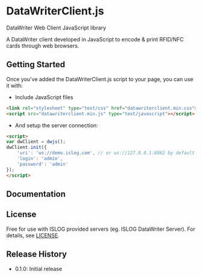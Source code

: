 # DataWriterClient.js

DataWriter Web Client JavaScript library

A DataWriter client developed in JavaScript to encode & print RFID/NFC cards through web browsers.

## Getting Started

Once you've added the DataWriterClient.js script to your page, you can use it with:
 * Include JavaScript files
```html
<link rel="stylesheet" type="text/css" href="datawriterclient.min.css">
<script src="datawriterclient.min.js" type="text/javascript"></script>
```
 * And setup the server connection:
```html
<script>
var dwClient = dwjs();
dwClient.init({
	'uri': 'ws://demo.islog.com', // or ws://127.0.0.1:8082 by default on a local server
	'login': 'admin',
	'password': 'admin'
});
</script>
```

## Documentation

## License
Free for use with ISLOG provided servers (eg. ISLOG DataWriter Server).
For details, see [LICENSE](https://github.com/islog/datawriterclient-js/blob/master/LICENSE).

## Release History

 - 0.1.0: Initial release
